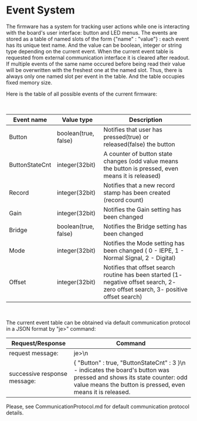 # Event System

The firmware has a system for tracking user actions while one is interacting with the board's user interface: button and LED menus.
The events are stored as a table of named slots of the form {"name" : "value"} : each event has its unique text name. And the value can be boolean, integer or string type depending on the current event. When the current event table is requested from external communication interface it is cleared after readout.
If multiple events of the same name occured before being read  their value will be overwritten with the freshest one at the named slot.
Thus, there is always only one named slot per event in the table. And the table occupies fixed memory size.

Here is the table of all possible events of the current firmware:

<br />

Event name      |   Value type                      |   Description
--------------- | ----------------------------------|-------------------------------------------------------------------------------------
Button          |  boolean(true, false)             |   Notifies that user has pressed(true) or released(false) the button
ButtonStateCnt  |  integer(32bit)                   |   A counter of button state changes (odd value means the button is pressed, even means it is released)
Record          |  integer(32bit)                   |   Notifies that a new record stamp has been created (record count)
Gain            |  integer(32bit)                   |   Notifies the Gain setting has been changed
Bridge          |  boolean(true, false)             |   Notifies the Bridge setting has been changed
Mode            |  integer(32bit)                   |   Notifies the Mode setting has been changed ( 0 - IEPE, 1 - Normal Signal, 2 - Digital)
Offset          |  integer(32bit)                   |   Notifies that offset search routine has been started (1- negative offset search, 2- zero offset search, 3- positive offset search)

<br />

The current event table can be obtained via default communication protocol in a JSON format by "je>" command:

Request/Response               |  Command
------------------------------ | -------------------------------------------------------------------------------------------------------------------------
request message:               |  je>\n
successive response message:   |  { "Button" : true, "ButtonStateCnt" : 3 }\n - indicates the board's button was pressed and shows its state counter: odd value means the button is pressed, even means it is released.

Please, see CommunicationProtocol.md for default communication protocol details.


